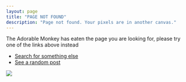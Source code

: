 ```yaml
---
layout: page
title: "PAGE NOT FOUND"
description: "Page not found. Your pixels are in another canvas."
---
```


<div class="text-center">
	<p>The Adorable Monkey has eaten the page you are looking for,
	please try one of the links above instead</p>
</div>

* [Search for something else](/)
* [See a random post](/random)

![](https://i.pinimg.com/564x/6e/9d/4e/6e9d4e344d4c9819f63ac2d817215989.jpg)		